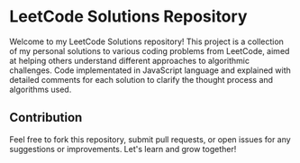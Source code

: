 # LeetCode Solutions Repository

Welcome to my LeetCode Solutions repository! This project is a collection of my personal solutions to various coding problems from LeetCode, aimed at helping others understand different approaches to algorithmic challenges.
Code implementated in JavaScript language and explained with detailed comments for each solution to clarify the thought process and algorithms used.

## Contribution
Feel free to fork this repository, submit pull requests, or open issues for any suggestions or improvements. Let's learn and grow together!
